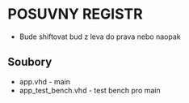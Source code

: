 # POSUVNY REGISTR
- Bude shiftovat bud z leva do prava nebo naopak
## Soubory
- app.vhd - main
- app_test_bench.vhd - test bench pro main